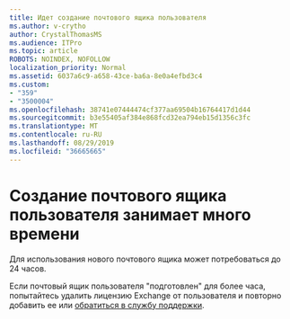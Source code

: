 ```yaml
---
title: Идет создание почтового ящика пользователя
ms.author: v-crytho
author: CrystalThomasMS
ms.audience: ITPro
ms.topic: article
ROBOTS: NOINDEX, NOFOLLOW
localization_priority: Normal
ms.assetid: 6037a6c9-a658-43ce-ba6a-8e0a4efbd3c4
ms.custom:
- "359"
- "3500004"
ms.openlocfilehash: 38741e07444474cf377aa69504b16764417d1d44
ms.sourcegitcommit: b3e55405af384e868fcd32ea794eb15d1356c3fc
ms.translationtype: MT
ms.contentlocale: ru-RU
ms.lasthandoff: 08/29/2019
ms.locfileid: "36665665"
---
```

# <a name="user-mailbox-creation-is-taking-a-long-time"></a>Создание почтового ящика пользователя занимает много времени

Для использования нового почтового ящика может потребоваться до 24 часов.
  
Если почтовый ящик пользователя "подготовлен" для более часа, попытайтесь удалить лицензию Exchange от пользователя и повторно добавить ее или [обратиться в службу поддержки](https://docs.microsoft.com/office365/admin/contact-support-for-business-products?tabs=online).
